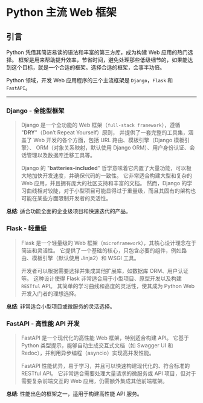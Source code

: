 # Python 主流 Web 框架

## 引言

Python 凭借其简洁易读的语法和丰富的第三方库，成为构建 Web 应用的热门选择。
框架是用来帮助提升效率，节省时间，避免处理那些低级细节的，如果能达到这个目标，就是一个合适的框架。选择合适的框架，会事半功倍。

Python 领域，开发 Web 应用程序的三个主流框架是 `Django`，`Flask` 和 `FastAPI`。

---

### Django - **全能型框架**

> Django 是一个全功能的 Web 框架（`full-stack framework`），遵循 "**DRY**"（Don’t Repeat Yourself）原则，
> 并提供了一套完整的工具集，涵盖了 Web 开发的各个方面，包括 URL 路由、模板引擎（Django 模板引擎）、
> ORM（对象关系映射，默认使用 Django ORM）、用户身份认证、会话管理以及数据库迁移工具等。
> 
> Django 的 "**batteries-included**" 哲学意味着它内置了大量功能，可以极大地加快开发速度，并确保代码的一致性。
> 它非常适合构建大型和复杂的 Web 应用，并且拥有庞大的社区支持和丰富的文档。
> 然而，Django 的学习曲线相对较陡，对于小型项目可能显得过于重量级，而且其固有的架构也可能在某些方面限制开发者的灵活性。

**总结**: 适合功能全面的企业级项目和快速迭代的产品。

### Flask - **轻量级**

> Flask 是一个轻量级的 Web 框架（`microframework`），其核心设计理念在于简洁和灵活性。
> 它提供了一个基础的核心，只包含必要的组件，例如路由、模板引擎（默认使用 Jinja2）和 WSGI 工具。
> 
> 开发者可以根据需要选择并集成其他扩展库，如数据库 ORM、用户认证等。
> 这种设计使得 Flask 非常适合用于小型项目、原型开发以及构建 `RESTful` API。
> 其简单的学习曲线和高度的灵活性，使其成为 Python Web 开发入门者的理想选择。

**总结**: 非常适合小型项目或微服务的灵活选择。

### FastAPI - **高性能 API 开发**

> FastAPI 是一个现代化的高性能 Web 框架，特别适合构建 API。
> 它基于 Python 类型提示，能够自动生成交互式文档（如 Swagger UI 和 Redoc），并利用异步编程（asyncio）实现高并发性能。
> 
> FastAPI 性能优异，易于学习，并且可以快速构建现代化的、符合标准的 RESTful API。
> 它非常适合需要处理大量请求的微服务或 API 项目，但对于需要复杂前端交互的 Web 应用，仍需额外集成其他前端框架。

**总结**: 性能出色的框架之一，适用于构建高性能 API 服务。


